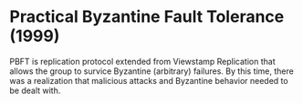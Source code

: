 # Practical Byzantine Fault Tolerance (1999) 
PBFT is replication protocol extended from Viewstamp Replication that allows the group to survice Byzantine (arbitrary) failures. By this time, there was a realization that malicious attacks and Byzantine behavior needed to be dealt with.
